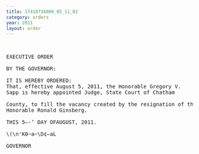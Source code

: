 ```yaml
---
title: 17418736008_05_11_02
category: orders
year: 2011
layout: order
---
```


<pre> 

EXECUTIVE ORDER

BY THE GOVERNOR:

IT IS HEREBY ORDERED:
That, effective August 5, 2011, the Honorable Gregory V.
Sapp is hereby appointed Judge, State Court of Chatham

County, to fill the vacancy created by the resignation of the
Honorable Ronald Ginsberg.

THIS 5—-‘ DAY OFAUGUST, 2011.

\(\n'K0~a~\D¢—aL

GOVERNOR

</pre>
